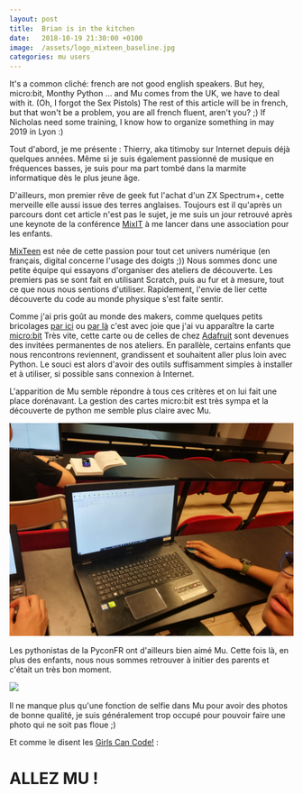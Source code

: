 ```yaml
---
layout: post
title:  Brian is in the kitchen
date:   2018-10-19 21:30:00 +0100
image:  /assets/logo_mixteen_baseline.jpg
categories: mu users 
---
```


It's a common cliché: french are not good english speakers.
But hey, micro:bit, Monthy Python ... and Mu comes from the UK, we have to deal with it. (Oh, I forgot the Sex Pistols)
The rest of this article will be in french, but that won't be a problem, you are all french fluent, aren't you? ;)
If Nicholas need some training, I know how to organize something in may 2019 in Lyon :)

Tout d'abord, je me présente : Thierry, aka titimoby sur Internet depuis déjà quelques années.
Même si je suis également passionné de musique en fréquences basses, je suis pour ma part tombé dans la marmite informatique dès le plus jeune âge.

D'ailleurs, mon premier rêve de geek fut l'achat d'un ZX Spectrum+, cette merveille elle aussi issue des terres anglaises.
Toujours est il qu'après un parcours dont cet article n'est pas le sujet, je me suis un jour retrouvé après une keynote de la conférence [MixIT](https://mixitconf.org/en/) à me lancer dans une association pour les enfants.

[MixTeen](https://mixteen.org/) est née de cette passion pour tout cet univers numérique (en français, digital concerne l'usage des doigts ;))
Nous sommes donc une petite équipe qui essayons d'organiser des ateliers de découverte.
Les premiers pas se sont fait en utilisant Scratch, puis au fur et à mesure, tout ce que nous nous sentions d'utiliser.
Rapidement, l'envie de lier cette découverte du code au monde physique s'est faite sentir.

Comme j'ai pris goût au monde des makers, comme quelques petits bricolages [par ici](https://titimoby.herokuapp.com/) ou [par là](https://bricoletoimeme.blogspot.com/search/label/FR) c'est avec joie que j'ai vu apparaître la carte [micro:bit](https://microbit.org)
Très vite, cette carte ou de celles de chez [Adafruit](https://www.adafruit.com/category/965) sont devenues des invitées permanentes de nos ateliers.
En parallèle, certains enfants que nous rencontrons reviennent, grandissent et souhaitent aller plus loin avec Python.
Le souci est alors d'avoir des outils suffisamment simples à installer et à utiliser, si possible sans connexion à Internet.

L'apparition de Mu semble répondre à tous ces critères et on lui fait une place dorénavant.
La gestion des cartes micro:bit est très sympa et la découverte de python me semble plus claire avec Mu.

<img src="/assets/mixteenMu.jpg" />

Les pythonistas de la PyconFR ont d'ailleurs bien aimé Mu. Cette fois là, en plus des enfants, nous nous sommes retrouver à initier des parents et c'était un très bon moment.

<img src="/assets/mixteenLille.jpg" />

Il ne manque plus qu'une fonction de selfie dans Mu pour avoir des photos de bonne qualité, je suis généralement trop occupé pour pouvoir faire une photo qui ne soit pas floue ;)

Et comme le disent les [Girls Can Code!](https://gcc.prologin.org/) : 

# ALLEZ MU !